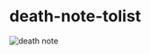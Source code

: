 # death-note-tolist


![death note](https://github.com/tahirkaradag1/death-note-tolist/assets/116117449/451b6244-f0c7-48fc-99b7-6aaef894b80a)
